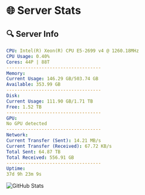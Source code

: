 # 🌐 Server Stats
## 🔍 Server Info
```yaml
CPU: Intel(R) Xeon(R) CPU E5-2699 v4 @ 1260.18MHz
CPU Usage: 0.40%
Cores: 44P | 88T
-----------------------------------
Memory:
Current Usage: 146.29 GB/503.74 GB
Available: 353.99 GB
-----------------------------------
Disk:
Current Usage: 111.90 GB/1.71 TB
Free: 1.52 TB
-----------------------------------
GPU:
No GPU detected
-----------------------------------
Network:
Current Transfer (Sent): 14.21 MB/s
Current Transfer (Received): 67.72 KB/s
Total Sent: 64.87 TB
Total Received: 556.91 GB
-----------------------------------
Uptime:
37d 9h 23m 9s
```
![GitHub Stats](https://img.shields.io/badge/Updated-2025-04-14_06:45:58-blue)